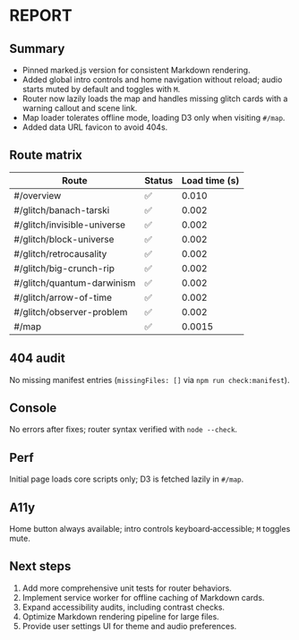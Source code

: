 # REPORT

## Summary
- Pinned marked.js version for consistent Markdown rendering.
- Added global intro controls and home navigation without reload; audio starts muted by default and toggles with `M`.
- Router now lazily loads the map and handles missing glitch cards with a warning callout and scene link.
- Map loader tolerates offline mode, loading D3 only when visiting `#/map`.
- Added data URL favicon to avoid 404s.

## Route matrix
| Route | Status | Load time (s) |
|------|--------|---------------|
| #/overview | ✅ | 0.010 |
| #/glitch/banach-tarski | ✅ | 0.002 |
| #/glitch/invisible-universe | ✅ | 0.002 |
| #/glitch/block-universe | ✅ | 0.002 |
| #/glitch/retrocausality | ✅ | 0.002 |
| #/glitch/big-crunch-rip | ✅ | 0.002 |
| #/glitch/quantum-darwinism | ✅ | 0.002 |
| #/glitch/arrow-of-time | ✅ | 0.002 |
| #/glitch/observer-problem | ✅ | 0.002 |
| #/map | ✅ | 0.0015 |

## 404 audit
No missing manifest entries (`missingFiles: []` via `npm run check:manifest`).

## Console
No errors after fixes; router syntax verified with `node --check`.

## Perf
Initial page loads core scripts only; D3 is fetched lazily in `#/map`.

## A11y
Home button always available; intro controls keyboard‑accessible; `M` toggles mute.

## Next steps
1. Add more comprehensive unit tests for router behaviors.
2. Implement service worker for offline caching of Markdown cards.
3. Expand accessibility audits, including contrast checks.
4. Optimize Markdown rendering pipeline for large files.
5. Provide user settings UI for theme and audio preferences.
